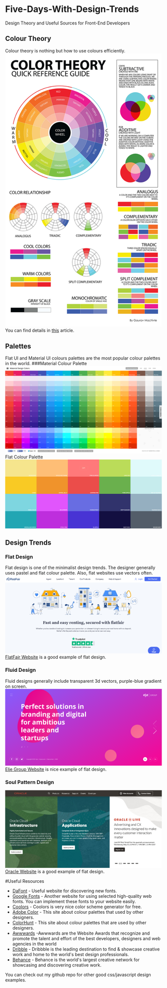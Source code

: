 # Five-Days-With-Design-Trends
Design Theory and Useful Sources for Front-End Developers

## Colour Theory ##
Colour theory is nothing but how to use colours efficiently.
![alt text](https://raw.githubusercontent.com/fatay/Five-Days-With-Design-Trends/main/Day5%20-%20Design%20Trends%20%26%20Palettes/gaurav%20machivle.jpg)
You can find details in [this](https://medium.com/gravitdesigner/an-easy-approach-to-color-theory-and-graphic-design-8b9287c95e42) article.

## Palettes ##
Flat UI and Material UI colours palettes are the most popular colour palettes in the world.
###Material Colour Palette
![alt text](https://raw.githubusercontent.com/fatay/Five-Days-With-Design-Trends/main/Day5%20-%20Design%20Trends%20%26%20Palettes/MaterialUI.png)
Flat Colour Palette
![alt text](https://github.com/fatay/Five-Days-With-Design-Trends/blob/main/Day5%20-%20Design%20Trends%20%26%20Palettes/FlatUI.jpg)

## Design Trends ##
### Flat Design ###
Flat design is one of the minimalist design trends. The designer generally uses pastel and flat colour palette. Also, flat websites use vectors often.
![alt text](https://raw.githubusercontent.com/fatay/Five-Days-With-Design-Trends/main/Day5%20-%20Design%20Trends%20%26%20Palettes/FlatFair.png)
[FlatFair Website](https://flatfair.co.uk/) is a good example of flat design.

### Fluid Design ###
Fluid designs generally include transparent 3d vectors, purple-blue gradient on screen.
![alt text](https://raw.githubusercontent.com/fatay/Five-Days-With-Design-Trends/main/Day5%20-%20Design%20Trends%20%26%20Palettes/Elje%20Group.png)
[Elje Group Website](https://elje-group.com/) is nice example of flat design.

### Soul Pattern Design ###
![alt text](https://raw.githubusercontent.com/fatay/Five-Days-With-Design-Trends/main/Day5%20-%20Design%20Trends%20%26%20Palettes/ORACLE.png)
[Oracle Website](https://oracle.com) is a good example of flat design.

#Useful Resources
* [DaFont](https://www.dafont.com/) - Useful website for discovering new fonts.
* [Google Fonts](https://fonts.google.com/) - Another website for using selected high-quality web fonts. You can implement these fonts to your website easily.
* [Coolors](https://coolors.co/) - Coolors is very nice color scheme generator for free.
* [Adobe Color](https://color.adobe.com/) - This site about colour palettes that used by other designers.
* [ColorHunt]() - This site about colour palettes that are used by other designers.
* [Awwwards](https://www.awwwards.com/) -Awwwards are the Website Awards that recognize and promote the talent and effort of the best developers, designers and web agencies in the world
* [Dribble](https://dribbble.com/) - Dribbble is the leading destination to find & showcase creative work and home to the world's best design professionals.
* [Behance](https://www.behance.net/) - Behance is the world's largest creative network for showcasing and discovering creative work.

You can check out my github repo for other good css/javascript design examples.
